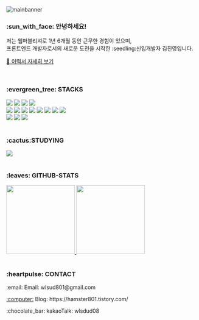 <img src="https://github.com/wlsud801/wlsud801/assets/128350568/a841769b-6b87-4085-8368-ffc62aeb27c2" alt="mainbanner">
<div>
  <h3>:sun_with_face: 안녕하세요!</h3>
  <p>저는 웹퍼블리셔로 1년 6개월 동안 근무한 경험이 있으며,<br />
  프론트엔드 개발자로서의 새로운 도전을 시작한 :seedling:신입개발자 김진영입니다.</p>

  <a href="https://www.notion.so/UI-UX-407dadb674054e36a5bee278b6c0fe5e" target="_blank" title="김진영 이력서">:speech_balloon: 이력서 자세히 보기</a>
</div>

<br />
 <h3>:evergreen_tree: STACKS</h3>
<div>
  <img src="https://img.shields.io/badge/html5-E34F26?style=flat-square&logo=html5&logoColor=white"/>
  <img src="https://img.shields.io/badge/jquery-0769AD?style=flat-square&logo=jquery&logoColor=white"/>
  <img src="https://img.shields.io/badge/javascript-F7DF1E?style=flat-square&logo=javascript&logoColor=white"/>
  <img src="https://img.shields.io/badge/typescript-3178C6?style=flat-square&logo=typescript&logoColor=white"/>
</div>
<div>
  <img src="https://img.shields.io/badge/React-61DAFB?style=flat-square&logo=React&logoColor=white"/>
  <img src="https://img.shields.io/badge/Redux-764ABC?style=flat-square&logo=redux&logoColor=white"/>
  <img src="https://img.shields.io/badge/Recoil-3474de?style=flat-square&logo=React&logoColor=3474de"/>
  <img src="https://img.shields.io/badge/Axios-5A29E4?style=flat-square&logo=axios&logoColor=white"/>
  <img src="https://img.shields.io/badge/ReactQuery-FF4154?style=flat-square&logo=reactquery&logoColor=white"/>
  <img src="https://img.shields.io/badge/styledcomponents-DB7093?style=flat-square&logo=styledcomponents&logoColor=white"/>
  <img src="https://img.shields.io/badge/css3-1572B6?style=flat-square&logo=css3&logoColor=white"/>
  <img src="https://img.shields.io/badge/scss-CC6699?style=flat-square&logo=sass&logoColor=white"/>
</div>
<div>
   <img src="https://img.shields.io/badge/git-F05032?style=flat-square&logo=git&logoColor=white"/>
   <img src="https://img.shields.io/badge/zeplin-f7b821?style=flat-square&logo=figma&logoColor=f7b821"/>
   <img src="https://img.shields.io/badge/figma-F24E1E?style=flat-square&logo=figma&logoColor=white"/>
</div>
<br />
<h3>:cactus:STUDYING</h3>
<div>
  <img src="https://img.shields.io/badge/next.js-000000?style=flat-square&logo=nextdotjs&logoColor=white"/>
</div>
<br />
 <h3>:leaves: GITHUB-STATS</h3>
<div>
<a href="s">
  <img src="https://github-readme-stats.vercel.app/api/top-langs/?username=wlsud801&exclude_repo=wlsud801.github.io&layout=compact&theme=transparent" height="180em" />
</a>
<a href="s">
  <img src="https://github-readme-stats.vercel.app/api?username=wlsud801&theme=transparent&show_icons=true" height="180em" />
</a>
</div>
<br />
 <h3>:heartpulse: CONTACT</h3>
 <div>
   <p>:email: Email: wlsud801@gmail.com</p>
   <p><a href="https://hamster801.tistory.com/">:computer:</a> Blog: https://hamster801.tistory.com/</p>
   <p>:chocolate_bar: kakaoTalk: wlsdud08</p>
 </div>




